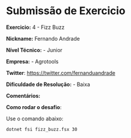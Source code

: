 # Submissão de Exercicio

**Exercicio:** 4 - Fizz Buzz

**Nickname:** Fernando Andrade

**Nível Técnico:** - Junior

**Empresa:** - Agrotools

**Twitter**: https://twitter.com/fernanduandrade

**Dificuldade de Resolução:** - Baixa

**Comentários:** 

**Como rodar o desafio**: 

Use o comando abaixo: 
```bash
dotnet fsi fizz_buzz.fsx 30
```